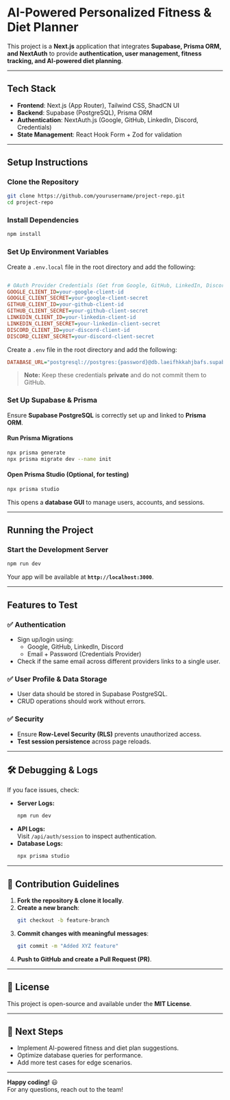 # AI-Powered Personalized Fitness & Diet Planner  

This project is a **Next.js** application that integrates **Supabase, Prisma ORM, and NextAuth** to provide **authentication, user management, fitness tracking, and AI-powered diet planning**.

---

## **Tech Stack**
- **Frontend**: Next.js (App Router), Tailwind CSS, ShadCN UI  
- **Backend**: Supabase (PostgreSQL), Prisma ORM  
- **Authentication**: NextAuth.js (Google, GitHub, LinkedIn, Discord, Credentials)  
- **State Management**: React Hook Form + Zod for validation  

---

## **Setup Instructions**

### **Clone the Repository**
```sh
git clone https://github.com/yourusername/project-repo.git
cd project-repo
```

### **Install Dependencies**
```sh
npm install
```

### **Set Up Environment Variables**
Create a `.env.local` file in the root directory and add the following:
```ini

# OAuth Provider Credentials (Get from Google, GitHub, LinkedIn, Discord)
GOOGLE_CLIENT_ID=your-google-client-id
GOOGLE_CLIENT_SECRET=your-google-client-secret
GITHUB_CLIENT_ID=your-github-client-id
GITHUB_CLIENT_SECRET=your-github-client-secret
LINKEDIN_CLIENT_ID=your-linkedin-client-id
LINKEDIN_CLIENT_SECRET=your-linkedin-client-secret
DISCORD_CLIENT_ID=your-discord-client-id
DISCORD_CLIENT_SECRET=your-discord-client-secret
```

Create a `.env` file in the root directory and add the following:
```ini
DATABASE_URL="postgresql://postgres:{password}@db.laeifhkkahjbafs.supabase.co:5432/postgres"
```
> **Note:** Keep these credentials **private** and do not commit them to GitHub.

### **Set Up Supabase & Prisma**
Ensure **Supabase PostgreSQL** is correctly set up and linked to **Prisma ORM**.

#### **Run Prisma Migrations**
```sh
npx prisma generate
npx prisma migrate dev --name init
```
#### **Open Prisma Studio (Optional, for testing)**
```sh
npx prisma studio
```
This opens a **database GUI** to manage users, accounts, and sessions.

---

## **Running the Project**
### **Start the Development Server**
```sh
npm run dev
```
Your app will be available at **`http://localhost:3000`**.

---

## **Features to Test**
### **✅ Authentication**
- Sign up/login using:
  - Google, GitHub, LinkedIn, Discord
  - Email + Password (Credentials Provider)
- Check if the same email across different providers links to a single user.

### **✅ User Profile & Data Storage**
- User data should be stored in Supabase PostgreSQL.
- CRUD operations should work without errors.

### **✅ Security**
- Ensure **Row-Level Security (RLS)** prevents unauthorized access.
- **Test session persistence** across page reloads.

---

## **🛠️ Debugging & Logs**
If you face issues, check:
- **Server Logs:**  
  ```sh
  npm run dev
  ```
- **API Logs:**  
  Visit `/api/auth/session` to inspect authentication.
- **Database Logs:**  
  ```sh
  npx prisma studio
  ```

---

## **🤝 Contribution Guidelines**
1. **Fork the repository & clone it locally**.
2. **Create a new branch**:  
   ```sh
   git checkout -b feature-branch
   ```
3. **Commit changes with meaningful messages**:  
   ```sh
   git commit -m "Added XYZ feature"
   ```
4. **Push to GitHub and create a Pull Request (PR)**.

---

## **📄 License**
This project is open-source and available under the **MIT License**.

---

## **🎯 Next Steps**
- Implement AI-powered fitness and diet plan suggestions.
- Optimize database queries for performance.
- Add more test cases for edge scenarios.

---

**Happy coding!** 😃  
For any questions, reach out to the team!

